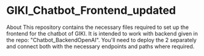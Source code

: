 # GIKI_Chatbot_Frontend_updated
 About This repository contains the necessary files required to set up the frontend for the chatbot of GIKI. It is intended to work with backend given in the repo: "Chatbot_BackendOpenAI". You'll need to deploy the 2 separately and connect both with the necessary endpoints and paths where required.
